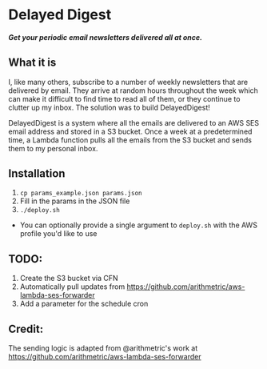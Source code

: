 # Delayed Digest
##### Get your periodic email newsletters delivered all at once.

## What it is
I, like many others, subscribe to a number of weekly newsletters that are delivered by email. They arrive at random hours throughout the week which can make it difficult to find time to read all of them, or they continue to clutter up my inbox. The solution was to build DelayedDigest!

DelayedDigest is a system where all the emails are delivered to an AWS SES email address and stored in a S3 bucket. Once a week at a predetermined time, a Lambda function pulls all the emails from the S3 bucket and sends them to my personal inbox.

## Installation
1. `cp params_example.json params.json`
2. Fill in the params in the JSON file
3. `./deploy.sh`
  - You can optionally provide a single argument to `deploy.sh` with the AWS profile you'd like to use

## TODO: 
  1. Create the S3 bucket via CFN
  2. Automatically pull updates from https://github.com/arithmetric/aws-lambda-ses-forwarder
  3. Add a parameter for the schedule cron

## Credit:
The sending logic is adapted from @arithmetric's work at https://github.com/arithmetric/aws-lambda-ses-forwarder